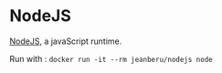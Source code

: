 NodeJS
======

[NodeJS](https://nodejs.org), a javaScript runtime.

Run with : `docker run -it --rm jeanberu/nodejs node`
